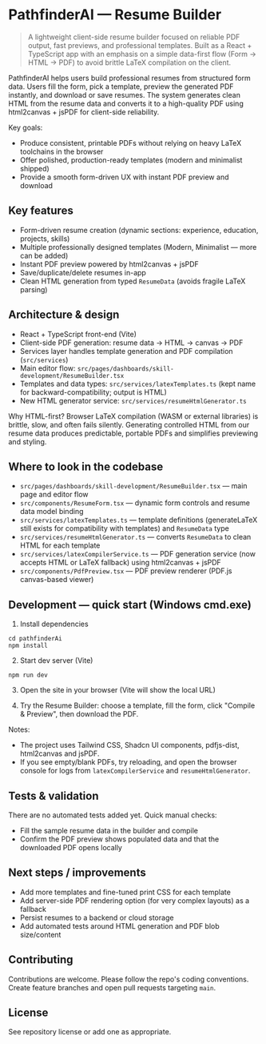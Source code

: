 # PathfinderAI — Resume Builder

>A lightweight client-side resume builder focused on reliable PDF output, fast previews, and professional templates. Built as a React + TypeScript app with an emphasis on a simple data-first flow (Form → HTML → PDF) to avoid brittle LaTeX compilation on the client.



PathfinderAI helps users build professional resumes from structured form data. Users fill the form, pick a template, preview the generated PDF instantly, and download or save resumes. The system generates clean HTML from the resume data and converts it to a high-quality PDF using html2canvas + jsPDF for client-side reliability.

Key goals:
- Produce consistent, printable PDFs without relying on heavy LaTeX toolchains in the browser
- Offer polished, production-ready templates (modern and minimalist shipped)
- Provide a smooth form-driven UX with instant PDF preview and download

## Key features

- Form-driven resume creation (dynamic sections: experience, education, projects, skills)
- Multiple professionally designed templates (Modern, Minimalist — more can be added)
- Instant PDF preview powered by html2canvas + jsPDF
- Save/duplicate/delete resumes in-app
- Clean HTML generation from typed `ResumeData` (avoids fragile LaTeX parsing)

## Architecture & design

- React + TypeScript front-end (Vite)
- Client-side PDF generation: resume data -> HTML -> canvas -> PDF
- Services layer handles template generation and PDF compilation (`src/services`)
- Main editor flow: `src/pages/dashboards/skill-development/ResumeBuilder.tsx`
- Templates and data types: `src/services/latexTemplates.ts` (kept name for backward-compatibility; output is HTML)
- New HTML generator service: `src/services/resumeHtmlGenerator.ts`

Why HTML-first? Browser LaTeX compilation (WASM or external libraries) is brittle, slow, and often fails silently. Generating controlled HTML from our resume data produces predictable, portable PDFs and simplifies previewing and styling.

## Where to look in the codebase

- `src/pages/dashboards/skill-development/ResumeBuilder.tsx` — main page and editor flow
- `src/components/ResumeForm.tsx` — dynamic form controls and resume data model binding
- `src/services/latexTemplates.ts` — template definitions (generateLaTeX still exists for compatibility with templates) and `ResumeData` type
- `src/services/resumeHtmlGenerator.ts` — converts `ResumeData` to clean HTML for each template
- `src/services/latexCompilerService.ts` — PDF generation service (now accepts HTML or LaTeX fallback) using html2canvas + jsPDF
- `src/components/PdfPreview.tsx` — PDF preview renderer (PDF.js canvas-based viewer)

## Development — quick start (Windows cmd.exe)

1. Install dependencies

```
cd pathfinderAi
npm install
```

2. Start dev server (Vite)

```
npm run dev
```

3. Open the site in your browser (Vite will show the local URL)

4. Try the Resume Builder: choose a template, fill the form, click "Compile & Preview", then download the PDF.

Notes:
- The project uses Tailwind CSS, Shadcn UI components, pdfjs-dist, html2canvas and jsPDF.
- If you see empty/blank PDFs, try reloading, and open the browser console for logs from `latexCompilerService` and `resumeHtmlGenerator`.

## Tests & validation

There are no automated tests added yet. Quick manual checks:

- Fill the sample resume data in the builder and compile
- Confirm the PDF preview shows populated data and that the downloaded PDF opens locally

## Next steps / improvements

- Add more templates and fine-tuned print CSS for each template
- Add server-side PDF rendering option (for very complex layouts) as a fallback
- Persist resumes to a backend or cloud storage
- Add automated tests around HTML generation and PDF blob size/content

## Contributing

Contributions are welcome. Please follow the repo's coding conventions. Create feature branches and open pull requests targeting `main`.

## License

See repository license or add one as appropriate.
